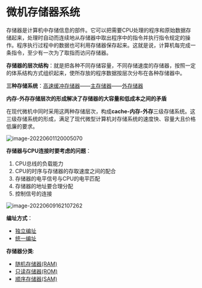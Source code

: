 # 微机存储器系统

​	存储器是计算机中存储信息的部件。它可以把需要CPU处理的程序和原始数据存储起来，处理时自动而连续地从存储器中取出程序中的指令并执行指令规定的操作。程序执行过程中的数据也可利用存储器保存起来。这就是说，计算机每完成一条指令，至少有一次为了取指而访问存储器。

**存储器的层次结构**：就是把各种不同存储容量，不同存储速度的存储器，按照一定的体系结构方式组织起来，使所存放的程序数据按层次分布在各种存储器中。

**三种存储系统**：[高速缓冲存储器](存储器系统/高速缓冲存储器)——[主存储器](存储器系统/主存储器)——[外存储器](存储器系统/外存储器)

**内存-外存存储层次的形成解决了存储器的大容量和低成本之间的矛盾**

​	在现代微机中同时采用这两种存储层次，构成**cache-内存-外存**三级存储系统。这三级存储系统的形成，满足了现代微型计算机对存储系统的速度快、容量大且价格低廉的要求。

![image-20220601120005070](https://cdn.jsdelivr.net/gh/letengzz/Two-C@main/img/PM/Third/202206111501858.png)

**存储器与CPU连接时要考虑的问题**：

1. CPU总线的负载能力 
2. CPU的时序与存储器的存取速度之间的配合 
3. 存储器的电平信号与CPU的电平匹配
4. 存储器的地址要合理分配 
5. 控制信号的连接 

![image-20220609162107262](https://cdn.jsdelivr.net/gh/letengzz/Two-C@main/img/PM/Third/202206111501590.png)

**编址方式**：

- [独立编址](编址方式/独立编址.md)
- [统一编址](编址方式/统一编址.md)

**存储器分类**:

- [随机存储器(RAM)](存储器系统/主存储器/随机读写存储器RAM)
- [只读存储器(ROM)](存储器系统/主存储器/半导体只读存储器ROM)
- [顺序存储器(SAM)](存储器系统/主存储器/顺序存储器SAM)

